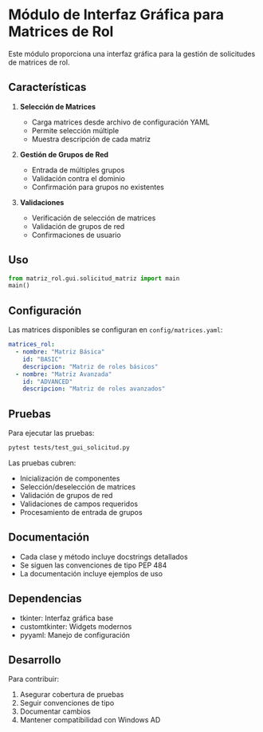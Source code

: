 # Módulo de Interfaz Gráfica para Matrices de Rol

Este módulo proporciona una interfaz gráfica para la gestión de solicitudes de matrices de rol.

## Características

1. **Selección de Matrices**
   - Carga matrices desde archivo de configuración YAML
   - Permite selección múltiple
   - Muestra descripción de cada matriz

2. **Gestión de Grupos de Red**
   - Entrada de múltiples grupos
   - Validación contra el dominio
   - Confirmación para grupos no existentes

3. **Validaciones**
   - Verificación de selección de matrices
   - Validación de grupos de red
   - Confirmaciones de usuario

## Uso

```python
from matriz_rol.gui.solicitud_matriz import main
main()
```

## Configuración

Las matrices disponibles se configuran en `config/matrices.yaml`:

```yaml
matrices_rol:
  - nombre: "Matriz Básica"
    id: "BASIC"
    descripcion: "Matriz de roles básicos"
  - nombre: "Matriz Avanzada"
    id: "ADVANCED"
    descripcion: "Matriz de roles avanzados"
```

## Pruebas

Para ejecutar las pruebas:

```bash
pytest tests/test_gui_solicitud.py
```

Las pruebas cubren:
- Inicialización de componentes
- Selección/deselección de matrices
- Validación de grupos de red
- Validaciones de campos requeridos
- Procesamiento de entrada de grupos

## Documentación

- Cada clase y método incluye docstrings detallados
- Se siguen las convenciones de tipo PEP 484
- La documentación incluye ejemplos de uso

## Dependencias

- tkinter: Interfaz gráfica base
- customtkinter: Widgets modernos
- pyyaml: Manejo de configuración

## Desarrollo

Para contribuir:
1. Asegurar cobertura de pruebas
2. Seguir convenciones de tipo
3. Documentar cambios
4. Mantener compatibilidad con Windows AD
